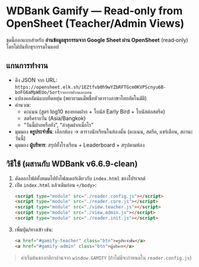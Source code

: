 # WDBank Gamify — Read‑only from OpenSheet (Teacher/Admin Views)
ชุดนี้ออกแบบสำหรับ **อ่านข้อมูลธุรกรรมจาก Google Sheet ผ่าน OpenSheet** (read‑only) โดยไม่บันทึกธุรกรรมในแอป

## แกนการทำงาน
- ดึง JSON จาก URL: `https://opensheet.elk.sh/1EZtfvb0h9wYZbRFTGcm0KVPScnyu6B-boFG6aMpWEUo/Sortรายการฝากและถอน`
- แปลงคอลัมน์แบบยืดหยุ่น (พยายามแม็พชื่อหัวตารางภาษาไทยอัตโนมัติ)
- คำนวณ:
  - คะแนน (สูตร log10 ของยอดฝาก + โบนัส Early Bird + โบนัสต่อสตรีค)
  - สตรีครายวัน (Asia/Bangkok)
  - “วันนี้ฝากหรือยัง”, “ล่าสุดฝากเมื่อไร”
- มุมมอง **ครูประจำชั้น**: เลือกห้อง → ตารางนักเรียนในห้องนั้น (คะแนน, สตรีค, แชร์เตือน, สถานะวันนี้)
- มุมมอง **ผู้บริหาร**: สรุปทั้งโรงเรียน + Leaderboard + สรุปตามห้อง

## วิธีใช้ (ผสานกับ WDBank v6.6.9‑clean)
1) คัดลอกไฟล์ทั้งหมดไปยังโฟลเดอร์เดียวกับ `index.html` ของโปรเจกต์
2) เปิด `index.html` แล้วเติมก่อน `</body>`:
   ```html
   <script type="module" src="./reader.config.js"></script>
   <script type="module" src="./reader.core.js"></script>
   <script type="module" src="./view.teacher.js"></script>
   <script type="module" src="./view.admin.js"></script>
   <script type="module" src="./reader.init.js"></script>
   ```
3) เพิ่มปุ่ม/ทางเข้า เช่น:
   ```html
   <a href="#gamify-teacher" class="btn">ครูประจำชั้น</a>
   <a href="#gamify-admin" class="btn">ผู้บริหาร</a>
   ```

> ค่าเริ่มต้นของกติกาอ่านจาก `window.GAMIFY` (ถ้าไม่มีจะกำหนดใน `reader.config.js`)
